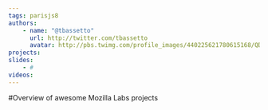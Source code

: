 ```yaml
---
tags: parisjs8
authors:
    - name: "@tbassetto"
      url: http://twitter.com/tbassetto
      avatar: http://pbs.twimg.com/profile_images/440225621780615168/QD6srNEX_bigger.jpeg
projects:
slides:
    - #
videos:
---
```

#Overview of awesome Mozilla Labs projects
